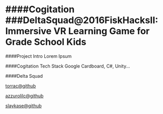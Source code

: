 ####Cogitation
###DeltaSquad@2016FiskHacksII: Immersive VR Learning Game for Grade School Kids
======
####Project Intro
Lorem Ipsum

####Cogitation Tech Stack
Google Cardboard, C#, Unity...

####Delta Squad

[torrac@github](https://github.com/torrac)

[azzurolilc@github](https://github.com/azzurolilc)

[slaykase@github](https://github.com/slaykase)

